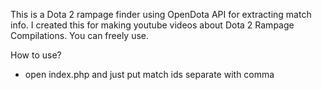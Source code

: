 This is a Dota 2 rampage finder using OpenDota API for extracting match info. I created this for making youtube videos about Dota 2 Rampage Compilations. You can freely use. 

How to use?
- open index.php and just put match ids separate with comma
